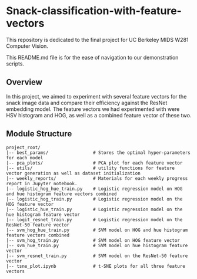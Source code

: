 # Snack-classification-with-feature-vectors

This repository is dedicated to the final project for UC Berkeley MIDS W281 Computer Vision. 

This README.md file is for the ease of navigation to our demonstration scripts. 

## Overview
In this project, we aimed to experiment with several feature vectors for the snack image data and compare their efficiency against the ResNet embedding model. The feature vectors we had experimented with were HSV histogram and HOG, as well as a combined feature vector of these two.  

## Module Structure
```
project_root/
|-- best_params/                 # Stores the optimal hyper-parameters for each model
|-- pca_plots/                   # PCA plot for each feature vector
|-- utils/                       # utility functions for feature vector generation as well as dataset initialization
|-- weekly_reports/              # Materials for each weekly progress report in Jupyter notebook.
|-- logistic_hog_hue_train.py    # Logistic regression model on HOG and hue histogram feature vectors combined
|-- logistic_hog_train.py        # Logistic regression model on the HOG feature vector
|-- logistic_hue_train.py        # Logistic regression model on the hue histogram feature vector
|-- logit_resnet_train.py        # Logistic regression model on the ResNet-50 feature vector
|-- svm_hog_hue_train.py         # SVM model on HOG and hue histogram feature vectors combined
|-- svm_hog_train.py             # SVM model on HOG feature vector
|-- svm_hue_train.py             # SVM model on hue histogram feature vector
|-- svm_resnet_train.py          # SVM model on the ResNet-50 feature vector
|-- tsne_plot.ipynb              # t-SNE plots for all three feature vectors
```
